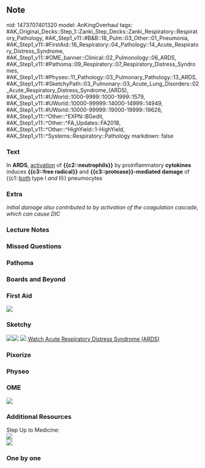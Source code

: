 ## Note
nid: 1473707401320
model: AnKingOverhaul
tags: #AK_Original_Decks::Step_1::Zanki_Step_Decks::Zanki_Respiratory::Respiratory_Pathology, #AK_Step1_v11::#B&B::18_Pulm::03_Other::01_Pneumonia, #AK_Step1_v11::#FirstAid::16_Respiratory::04_Pathology::14_Acute_Respiratory_Distress_Syndrome, #AK_Step1_v11::#OME_banner::Clinical::02_Pulmonology::06_ARDS, #AK_Step1_v11::#Pathoma::09_Respiratory::07_Respiratory_Distress_Syndromes, #AK_Step1_v11::#Physeo::11_Pathology::03_Pulmonary_Pathology::13_ARDS, #AK_Step1_v11::#SketchyPath::03_Pulmonary::03_Acute_Lung_Disorders::02_Acute_Respiratory_Distress_Syndrome_(ARDS), #AK_Step1_v11::#UWorld::1000-9999::1000-1999::1579, #AK_Step1_v11::#UWorld::10000-99999::14000-14999::14949, #AK_Step1_v11::#UWorld::10000-99999::19000-19999::19626, #AK_Step1_v11::^Other::^EXPN::BGedit, #AK_Step1_v11::^Other::^FA_Updates::FA2018, #AK_Step1_v11::^Other::^HighYield::1-HighYield, #AK_Step1_v11::^Systems::Respiratory::Pathology
markdown: false

### Text
<div>
  In <b>ARDS</b>, <u>activation</u> of <b>{{c2::neutrophils}}</b>
  by proinflammatory <b>cytokines</b> induces <b>{{c3::free
  radical}}</b> and <b>{{c3::protease}}-mediated damage</b> of
  {{c1::<u>both</u> type I <i>and</i> II}} pneumocytes
</div>

### Extra
<i>initial damage also contributed to by activation of the
coagulation cascade, which can cause DIC</i>

### Lecture Notes


### Missed Questions


### Pathoma


### Boards and Beyond


### First Aid
<img src="paste-751013686412122.jpg">

### Sketchy
<img src=
"Screen%20Shot%202019-12-27%20at%202.01.07%20PM.JPG"><img src=
"Screen%20Shot%202019-12-27%20at%202.01.17%20PM.JPG"> <img src=
"Screen%20Shot%202019-12-29%20at%2011.25.30%20AM.JPG"> <a href=
"https://dashboard.sketchy.com/study/medical/courses/medical-pathophysiology/units/medical-pathophysiology-pulmonary/videos/medical-pathophysiology-pulmonary-acute-lung-disorders-acute-respiratory-distress-syndrome-ards?utm_source=anki&utm_medium=partnership&utm_campaign=february_update&utm_content=medical">
Watch Acute Respiratory Distress Syndrome (ARDS)</a>

### Pixorize


### Physeo


### OME
<div class="ome-widget">
  <a href=
  "https://onlinemeded.org/spa/pulmonology/ards/acquire?ref=anki"><img src="_OME_AnkiFlashcards_Lesson_3.png"></a>
</div>

### Additional Resources
<div>
  Step Up to Medicine:
</div>
<div><img src="paste-757035230560576.jpg"></div><img src=
"paste-64d8c8ff4f621968b6c98629bc79e6ae6127abe4.png">

### One by one

